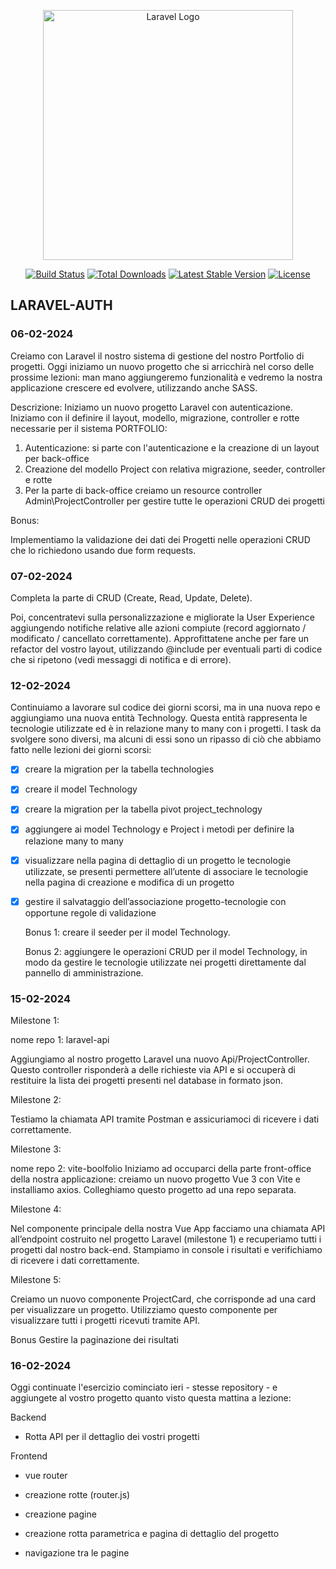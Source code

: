 <p align="center"><a href="https://laravel.com" target="_blank"><img src="https://raw.githubusercontent.com/laravel/art/master/logo-lockup/5%20SVG/2%20CMYK/1%20Full%20Color/laravel-logolockup-cmyk-red.svg" width="400" alt="Laravel Logo"></a></p>

<p align="center">
<a href="https://github.com/laravel/framework/actions"><img src="https://github.com/laravel/framework/workflows/tests/badge.svg" alt="Build Status"></a>
<a href="https://packagist.org/packages/laravel/framework"><img src="https://img.shields.io/packagist/dt/laravel/framework" alt="Total Downloads"></a>
<a href="https://packagist.org/packages/laravel/framework"><img src="https://img.shields.io/packagist/v/laravel/framework" alt="Latest Stable Version"></a>
<a href="https://packagist.org/packages/laravel/framework"><img src="https://img.shields.io/packagist/l/laravel/framework" alt="License"></a>
</p>

## LARAVEL-AUTH

### 06-02-2024

Creiamo con Laravel il nostro sistema di gestione del nostro Portfolio di progetti.
Oggi iniziamo un nuovo progetto che si arricchirà nel corso delle prossime lezioni: man mano aggiungeremo funzionalità e vedremo la nostra applicazione crescere ed evolvere, utilizzando anche SASS.

Descrizione:
Iniziamo un nuovo progetto Laravel con autenticazione.
Iniziamo con il definire il layout, modello, migrazione, controller e rotte necessarie per il sistema PORTFOLIO:

1. Autenticazione: si parte con l'autenticazione e la creazione di un layout per back-office
2. Creazione del modello Project con relativa migrazione, seeder, controller e rotte
3. Per la parte di back-office creiamo un resource controller Admin\ProjectController per gestire tutte le operazioni CRUD dei progetti

Bonus:

Implementiamo la validazione dei dati dei Progetti nelle operazioni CRUD che lo richiedono usando due form requests.

### 07-02-2024

Completa la parte di CRUD (Create, Read, Update, Delete).

Poi, concentratevi sulla personalizzazione e migliorate la User Experience aggiungendo notifiche relative alle azioni compiute (record aggiornato / modificato / cancellato correttamente).
Approfittatene anche per fare un refactor del vostro layout, utilizzando @include per eventuali parti di codice che si ripetono (vedi messaggi di notifica e di errore).

### 12-02-2024

Continuiamo a lavorare sul codice dei giorni scorsi, ma in una nuova repo e aggiungiamo una nuova entità Technology. Questa entità rappresenta le tecnologie utilizzate ed è in relazione many to many con i progetti.
I task da svolgere sono diversi, ma alcuni di essi sono un ripasso di ciò che abbiamo fatto nelle lezioni dei giorni scorsi:

-   [x] creare la migration per la tabella technologies
-   [x] creare il model Technology
-   [x] creare la migration per la tabella pivot project_technology
-   [x] aggiungere ai model Technology e Project i metodi per definire la relazione many to many
-   [x] visualizzare nella pagina di dettaglio di un progetto le tecnologie utilizzate, se presenti
        permettere all’utente di associare le tecnologie nella pagina di creazione e modifica di un progetto
-   [x] gestire il salvataggio dell’associazione progetto-tecnologie con opportune regole di validazione

    Bonus 1:
    creare il seeder per il model Technology.

    Bonus 2:
    aggiungere le operazioni CRUD per il model Technology, in modo da gestire le tecnologie utilizzate nei progetti direttamente dal pannello di amministrazione.

### 15-02-2024

Milestone 1:

nome repo 1: laravel-api

Aggiungiamo al nostro progetto Laravel una nuovo Api/ProjectController. Questo controller risponderà a delle richieste via API e si occuperà di restituire la lista dei progetti presenti nel database in formato json.

Milestone 2:

Testiamo la chiamata API tramite Postman e assicuriamoci di ricevere i dati correttamente.

Milestone 3:

nome repo 2: vite-boolfolio
Iniziamo ad occuparci della parte front-office della nostra applicazione: creiamo un nuovo progetto Vue 3 con Vite e installiamo axios.
Colleghiamo questo progetto ad una repo separata.

Milestone 4:

Nel componente principale della nostra Vue App facciamo una chiamata API all’endpoint costruito nel progetto Laravel (milestone 1) e recuperiamo tutti i progetti dal nostro back-end.
Stampiamo in console i risultati e verifichiamo di ricevere i dati correttamente.

Milestone 5:

Creiamo un nuovo componente ProjectCard, che corrisponde ad una card per visualizzare un progetto. Utilizziamo questo componente per visualizzare tutti i progetti ricevuti tramite API.

Bonus
Gestire la paginazione dei risultati

### 16-02-2024

Oggi continuate l'esercizio cominciato ieri - stesse repository - e aggiungete al vostro progetto quanto visto questa mattina a lezione:

Backend

-   Rotta API per il dettaglio dei vostri progetti

Frontend

-   vue router

-   creazione rotte (router.js)

-   creazione pagine

-   creazione rotta parametrica e pagina di dettaglio del progetto

-   navigazione tra le pagine
